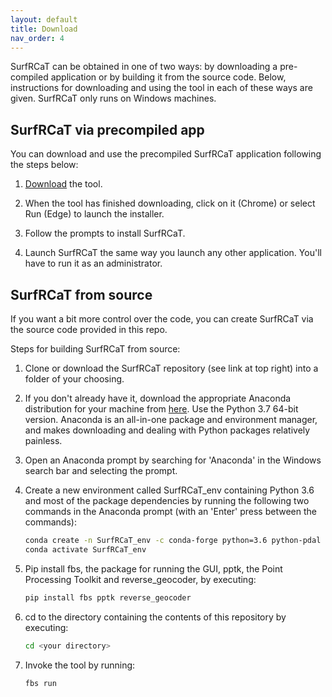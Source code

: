 ```yaml
---
layout: default
title: Download
nav_order: 4
---
```


SurfRCaT can be obtained in one of two ways: by downloading a pre-compiled application or by building it from the source code. Below, 
instructions for downloading and using the tool in each of these ways are given. SurfRCaT only runs on Windows machines.

## SurfRCaT via precompiled app ##
You can download and use the precompiled SurfRCaT application following the steps below: 

1. [Download](https://www.dropbox.com/s/v8k6fdhc03bml5s/SurfRCaT.exe?dl=1) the tool.

2. When the tool has finished downloading, click on it (Chrome) or select Run (Edge) to launch the installer.

3. Follow the prompts to install SurfRCaT. 

4. Launch SurfRCaT the same way you launch any other application. You'll have to run it as an administrator.


## SurfRCaT from source ##
If you want a bit more control over the code, you can create SurfRCaT via the source code provided in this repo. 

Steps for building SurfRCaT from source:

1. Clone or download the SurfRCaT repository (see link at top right) into a folder of your choosing.

2. If you don't already have it, download the appropriate Anaconda distribution for your machine from 
[here](https://www.anaconda.com/distribution/). Use the Python 3.7 64-bit version. Anaconda is an all-in-one package and environment manager, 
and makes downloading and dealing with Python packages relatively painless.

3. Open an Anaconda prompt by searching for 'Anaconda' in the Windows search bar and selecting the prompt.

4. Create a new environment called SurfRCaT_env containing Python 3.6 and most of the package dependencies by running the following two commands 
in the Anaconda prompt (with an 'Enter' press between the commands):

   ```bash
   conda create -n SurfRCaT_env -c conda-forge python=3.6 python-pdal pyqt numpy pandas matplotlib opencv requests pyshp utm lxml
   conda activate SurfRCaT_env
   ```

5. Pip install fbs, the package for running the GUI, pptk, the Point Processing Toolkit and reverse_geocoder, by executing:

   ```bash
   pip install fbs pptk reverse_geocoder
   ```

6. cd to the directory containing the contents of this repository by executing:

   ```bash
   cd <your directory>
   ```

7. Invoke the tool by running:

   ```bash
   fbs run 
   ```
